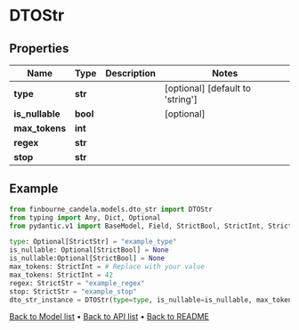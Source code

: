 # DTOStr

## Properties
Name | Type | Description | Notes
------------ | ------------- | ------------- | -------------
**type** | **str** |  | [optional] [default to 'string']
**is_nullable** | **bool** |  | [optional] 
**max_tokens** | **int** |  | 
**regex** | **str** |  | 
**stop** | **str** |  | 
## Example

```python
from finbourne_candela.models.dto_str import DTOStr
from typing import Any, Dict, Optional
from pydantic.v1 import BaseModel, Field, StrictBool, StrictInt, StrictStr, validator

type: Optional[StrictStr] = "example_type"
is_nullable: Optional[StrictBool] = None
is_nullable:Optional[StrictBool] = None
max_tokens: StrictInt = # Replace with your value
max_tokens: StrictInt = 42
regex: StrictStr = "example_regex"
stop: StrictStr = "example_stop"
dto_str_instance = DTOStr(type=type, is_nullable=is_nullable, max_tokens=max_tokens, regex=regex, stop=stop)

```

[Back to Model list](../README.md#documentation-for-models) &#8226; [Back to API list](../README.md#documentation-for-api-endpoints) &#8226; [Back to README](../README.md)

